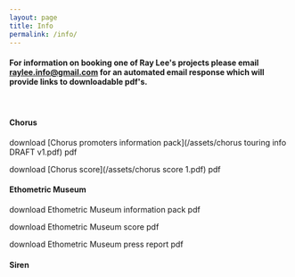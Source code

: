 ```yaml
---
layout: page
title: Info
permalink: /info/
---
```



#### For information on booking one of Ray Lee's projects please email raylee.info@gmail.com for an automated email response which will provide links to downloadable pdf's.

#### &nbsp;

#### Chorus

download [Chorus promoters information pack](/assets/chorus touring info  DRAFT v1.pdf)&nbsp;pdf

download [Chorus score](/assets/chorus score 1.pdf)&nbsp;pdf

#### Ethometric Museum

download Ethometric Museum information pack pdf

download Ethometric Museum score pdf

download Ethometric Museum press report pdf

#### Siren